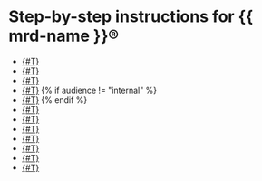 # Step-by-step instructions for {{ mrd-name }}®

* [{#T}](cluster-list.md)
* [{#T}](cluster-create.md)
* [{#T}](update.md)
* [{#T}](connect/index.md)
{% if audience != "internal" %}
* [{#T}](cluster-stop.md)
{% endif %}
* [{#T}](cluster-version-update.md)
* [{#T}](hosts.md)
* [{#T}](shards.md)
* [{#T}](cluster-backups.md)
* [{#T}](failover.md)
* [{#T}](monitoring.md)
* [{#T}](cluster-delete.md)
